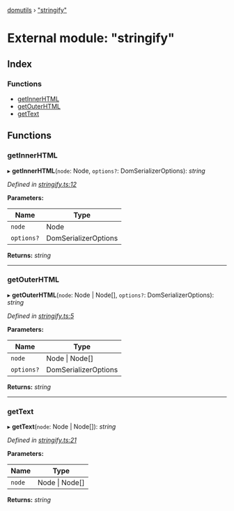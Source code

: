 [domutils](../README.md) › ["stringify"](_stringify_.md)

# External module: "stringify"

## Index

### Functions

* [getInnerHTML](_stringify_.md#getinnerhtml)
* [getOuterHTML](_stringify_.md#getouterhtml)
* [getText](_stringify_.md#gettext)

## Functions

###  getInnerHTML

▸ **getInnerHTML**(`node`: Node, `options?`: DomSerializerOptions): *string*

*Defined in [stringify.ts:12](https://github.com/fb55/domutils/blob/6b847f6/src/stringify.ts#L12)*

**Parameters:**

Name | Type |
------ | ------ |
`node` | Node |
`options?` | DomSerializerOptions |

**Returns:** *string*

___

###  getOuterHTML

▸ **getOuterHTML**(`node`: Node | Node[], `options?`: DomSerializerOptions): *string*

*Defined in [stringify.ts:5](https://github.com/fb55/domutils/blob/6b847f6/src/stringify.ts#L5)*

**Parameters:**

Name | Type |
------ | ------ |
`node` | Node &#124; Node[] |
`options?` | DomSerializerOptions |

**Returns:** *string*

___

###  getText

▸ **getText**(`node`: Node | Node[]): *string*

*Defined in [stringify.ts:21](https://github.com/fb55/domutils/blob/6b847f6/src/stringify.ts#L21)*

**Parameters:**

Name | Type |
------ | ------ |
`node` | Node &#124; Node[] |

**Returns:** *string*
